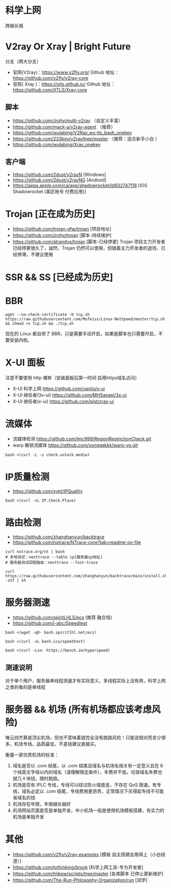 # 科学上网
跨越长城

# V2ray Or Xray | Bright Future
分支（两大分支）
- 官网(V2ray)：<https://www.v2fly.org/> Github 地址：<https://github.com/v2fly/v2ray-core> 
- 官网( Xray )：<https://xtls.github.io/> Github 地址：<https://github.com/XTLS/Xray-core>

## 脚本
- https://github.com/Jrohy/multi-v2ray （自定义丰富）
- https://github.com/mack-a/v2ray-agent （推荐）
- https://github.com/wulabing/V2Ray_ws-tls_bash_onekey
- https://github.com/233boy/v2ray/tree/master （推荐：适合新手小白 ）
- https://github.com/wulabing/Xray_onekey

## 客户端
- https://github.com/2dust/v2rayN [Windows]
- https://github.com/2dust/v2rayNG [Android]
- https://apps.apple.com/ca/app/shadowrocket/id932747118 [IOS Shadowrocket (美区账号 付费应用)]

# Trojan [正在成为历史]
- <https://github.com/trojan-gfw/trojan> [项目地址]
- <https://github.com/Jrohy/trojan> [脚本-持续维护]
- <https://github.com/atrandys/trojan> [脚本-已经停更]
Trojan 项目主力开发者已经停更很久了，诚然，Trojan 仍然可以使用，但随着主力开发者的退场，已经停滞，不建议使用
# SSR && SS [已经成为历史]

# BBR
```
wget --no-check-certificate -O tcp.sh https://raw.githubusercontent.com/Mufeiss/Linux-NetSpeed/master/tcp.sh && chmod +x tcp.sh && ./tcp.sh
```
现在的 Linux 都自带了 BBR，只是需要手动开启，如果是脚本也只需要开启，不要安装内核。

# X-UI 面板
注意不要使用 http 裸奔（安装面板后第一时间 启用https域名访问）

- X-UI 科学上网 https://github.com/vaxilu/x-ui
- X-UI 继任者(3x-ui) https://github.com/MHSanaei/3x-ui
- X-UI 继任者(x-ui) https://github.com/qist/xray-ui 

# 流媒体
- 流媒体检测 https://github.com/lmc999/RegionRestrictionCheck.git
- warp 解锁流媒体 https://github.com/yonggekkk/warp-yg.git
```shell
bash <(curl -L -s check.unlock.media)
```
# IP质量检测
- https://github.com/xykt/IPQuality
```shell
bash <(curl -sL IP.Check.Place)
```

# 路由检测
- https://github.com/zhanghanyun/backtrace
- https://github.com/nxtrace/NTrace-core?tab=readme-ov-file
```shell
curl nxtrace.org/nt | bash
# 本地测试：nexttrace --table ip[服务器ip地址]
# 服务器测试回程路由：nexttrace --fast-trace
```
```shell
curl https://raw.githubusercontent.com/zhanghanyun/backtrace/main/install.sh -sSf | sh
```

# 服务器测速
- https://github.com/spiritLHLS/ecs  (推荐 融合怪)
- https://github.com/i-abc/Speedtest
```shell
bash <(wget -qO- bash.spiritlhl.net/ecs)
```
```shell
bash <(curl -sL bash.icu/speedtest)
```
```shell
bash <(curl -Lso- https://bench.im/hyperspeed)
```
## 测速说明
对于单个用户，服务器单线程测速才有实际意义，多线程实际上没有用，科学上网之类的看的是单线程

# 服务器 && 机场 (所有机场都应该考虑风险)
唯云四杰算是顶尖机场，但也不意味着就完全没有跑路风险！只能说相对而言少很多，机场专线，品质最佳，不差钱建议直接买。

衡量一家优质机场的标准：
1. 域名是否以 .com 结尾，以 .com 结尾且域名与机场名相关有一定意义且在 8 个纯英文字母以内的域名（请理解限定条件），年费并不低。垃圾域名年费也就几十块钱，随时跑路。
2. 机场是否有 IPLC 专线，专线可以绕过防火墙直连，不存在 QoS 限速。有专线，域名必定以 .com 结尾，专线费用更昂贵，正常情况下买得起专线不可能省域名的钱
3. 机场存在年限，年限越长越好
4. 机场网站页面是否是单独开发，中小机场一般是使用机场模板搭建，有实力的机场是单独开发

# 其他
- <https://github.com/v2fly/v2ray-examples> [模板 自主搭建会用得上（小白绕道）]
- <https://github.com/txthinking/brook> [科学上网工具-专为开发者]
- <https://github.com/hijkpw/scripts/tree/master> [各类脚本 已停止更新维护]
- <https://github.com/The-Run-Philosophy-Organization/run> [润学]

